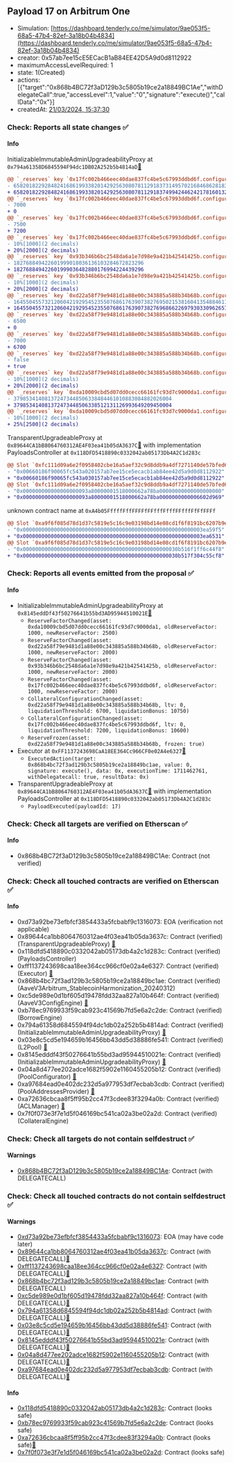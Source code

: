 ## Payload 17 on Arbitrum One

- Simulation: [https://dashboard.tenderly.co/me/simulator/9ae053f5-68a5-47b4-82ef-3a18b04b4834](https://dashboard.tenderly.co/me/simulator/9ae053f5-68a5-47b4-82ef-3a18b04b4834)
- creator: 0x57ab7ee15cE5ECacB1aB84EE42D5A9d0d8112922
- maximumAccessLevelRequired: 1
- state: 1(Created)
- actions: [{"target":"0x868b4BC72f3aD129b3c5805b19ce2a18849BC1Ae","withDelegateCall":true,"accessLevel":1,"value":"0","signature":"execute()","callData":"0x"}]
- createdAt: [21/03/2024, 15:37:30](https://arbiscan.io/tx/0x7567be3532b847852c3abada5d410920a20787fbf52f359dc2d867d56d39852d)

### Check: Reports all state changes :white_check_mark:

#### Info


InitializableImmutableAdminUpgradeabilityProxy at `0x794a61358D6845594F94dc1DB02A252b5b4814aD`[:ghost:](https://github.com/bgd-labs/aave-address-book "AaveV3Arbitrum.POOL")
```diff
@@ `_reserves` key `0x17fc002b466eec40dae837fc4be5c67993ddbd6f.configuration.data` @@
- 658201822928482416861993382014292563080781129183731495702168468628183896
+ 658201822928482416861993382014292563080781129183749942446242178160132096
@@ `_reserves` key `0x17fc002b466eec40dae837fc4be5c67993ddbd6f.configuration.data_decoded.ltv` @@
- 7000
+ 0
@@ `_reserves` key `0x17fc002b466eec40dae837fc4be5c67993ddbd6f.configuration.data_decoded.liquidationThreshold` @@
- 7500
+ 7200
@@ `_reserves` key `0x17fc002b466eec40dae837fc4be5c67993ddbd6f.configuration.data_decoded.reserveFactor` @@
- 10%[1000](2 decimals)
+ 20%[2000](2 decimals)
@@ `_reserves` key `0x93b346b6bc2548da6a1e7d98e9a421b42541425b.configuration.data` @@
- 182768849422601999018036136103284672823296
+ 182768849422601999036482880176994224439296
@@ `_reserves` key `0x93b346b6bc2548da6a1e7d98e9a421b42541425b.configuration.data_decoded.reserveFactor` @@
- 10%[1000](2 decimals)
+ 20%[2000](2 decimals)
@@ `_reserves` key `0xd22a58f79e9481d1a88e00c343885a588b34b68b.configuration.data` @@
- 16455045573212060421929545235507686176390738276950215381604135488461156
+ 16455045573212060421929545235507686176390738276968662269793033096265728
@@ `_reserves` key `0xd22a58f79e9481d1a88e00c343885a588b34b68b.configuration.data_decoded.ltv` @@
- 6500
+ 0
@@ `_reserves` key `0xd22a58f79e9481d1a88e00c343885a588b34b68b.configuration.data_decoded.liquidationThreshold` @@
- 7000
+ 6700
@@ `_reserves` key `0xd22a58f79e9481d1a88e00c343885a588b34b68b.configuration.data_decoded.frozen` @@
- false
+ true
@@ `_reserves` key `0xd22a58f79e9481d1a88e00c343885a588b34b68b.configuration.data_decoded.reserveFactor` @@
- 10%[1000](2 decimals)
+ 20%[2000](2 decimals)
@@ `_reserves` key `0xda10009cbd5d07dd0cecc66161fc93d7c9000da1.configuration.data` @@
- 379853414081372473448506338484461010883084882026004
+ 379853414081372473448506338512131126993649209450004
@@ `_reserves` key `0xda10009cbd5d07dd0cecc66161fc93d7c9000da1.configuration.data_decoded.reserveFactor` @@
- 10%[1000](2 decimals)
+ 25%[2500](2 decimals)
```

TransparentUpgradeableProxy at `0x89644CA1bB8064760312AE4F03ea41b05dA3637C`[:ghost:](https://github.com/bgd-labs/aave-address-book "GovernanceV3Arbitrum.PAYLOADS_CONTROLLER") with implementation PayloadsController at `0x118DFD5418890c0332042ab05173Db4A2C1d283c`
```diff
@@ Slot `0xfc111d09a6e2f0958402cbe16a5aef32c9d8ddb9a4df7271140de57bfed6525a` @@
- "0x00660186f90065fc543a020157ab7ee15ce5ecacb1ab84ee42d5a9d0d8112922"
+ "0x00660186f90065fc543a030157ab7ee15ce5ecacb1ab84ee42d5a9d0d8112922"
@@ Slot `0xfc111d09a6e2f0958402cbe16a5aef32c9d8ddb9a4df7271140de57bfed6525b` @@
- "0x000000000000000000093a80000001518000662a78ba00000000000000000000"
+ "0x000000000000000000093a80000001518000662a78ba0000000000006602d969"
```

unknown contract name at `0xA4b05FffffFffFFFFfFFfffFfffFFfffFfFfFFFf`
```diff
@@ Slot `0xa9f6f085d78d1d37c5819e5c16c9e03198bd14e08cd1f6f8191bc6207b9e9706` @@
- "0x0000000000000000000000000000000000000000000000000000000003ea59f5"
+ "0x0000000000000000000000000000000000000000000000000000000003ea6531"
@@ Slot `0xa9f6f085d78d1d37c5819e5c16c9e03198bd14e08cd1f6f8191bc6207b9e970b` @@
- "0x00000000000000000000000000000000000000000000000030b516f1ff6c44f8"
+ "0x00000000000000000000000000000000000000000000000030b517f304c55cf8"
```


### Check: Reports all events emitted from the proposal :white_check_mark:

#### Info

- InitializableImmutableAdminUpgradeabilityProxy at `0x8145eddDf43f50276641b55bd3AD95944510021E`[:ghost:](https://github.com/bgd-labs/aave-address-book "AaveV3Arbitrum.POOL_CONFIGURATOR")
  - `ReserveFactorChanged(asset: 0xda10009cbd5d07dd0cecc66161fc93d7c9000da1, oldReserveFactor: 1000, newReserveFactor: 2500)`
  - `ReserveFactorChanged(asset: 0xd22a58f79e9481d1a88e00c343885a588b34b68b, oldReserveFactor: 1000, newReserveFactor: 2000)`
  - `ReserveFactorChanged(asset: 0x93b346b6bc2548da6a1e7d98e9a421b42541425b, oldReserveFactor: 1000, newReserveFactor: 2000)`
  - `ReserveFactorChanged(asset: 0x17fc002b466eec40dae837fc4be5c67993ddbd6f, oldReserveFactor: 1000, newReserveFactor: 2000)`
  - `CollateralConfigurationChanged(asset: 0xd22a58f79e9481d1a88e00c343885a588b34b68b, ltv: 0, liquidationThreshold: 6700, liquidationBonus: 10750)`
  - `CollateralConfigurationChanged(asset: 0x17fc002b466eec40dae837fc4be5c67993ddbd6f, ltv: 0, liquidationThreshold: 7200, liquidationBonus: 10600)`
  - `ReserveFrozen(asset: 0xd22a58f79e9481d1a88e00c343885a588b34b68b, frozen: true)`
- Executor at `0xFF1137243698CaA18EE364Cc966CF0e02A4e6327`[:ghost:](https://github.com/bgd-labs/aave-address-book "AaveV3Arbitrum.ACL_ADMIN, GovernanceV3Arbitrum.EXECUTOR_LVL_1")
  - `ExecutedAction(target: 0x868b4bc72f3ad129b3c5805b19ce2a18849bc1ae, value: 0, signature: execute(), data: 0x, executionTime: 1711462761, withDelegatecall: true, resultData: 0x)`
- TransparentUpgradeableProxy at `0x89644CA1bB8064760312AE4F03ea41b05dA3637C`[:ghost:](https://github.com/bgd-labs/aave-address-book "GovernanceV3Arbitrum.PAYLOADS_CONTROLLER") with implementation PayloadsController at `0x118DFD5418890c0332042ab05173Db4A2C1d283c`
  - `PayloadExecuted(payloadId: 17)`

### Check: Check all targets are verified on Etherscan :white_check_mark:

#### Info

- 0x868b4BC72f3aD129b3c5805b19ce2a18849BC1Ae: Contract (not verified) 

### Check: Check all touched contracts are verified on Etherscan :white_check_mark:

#### Info

- 0xd73a92be73efbfcf3854433a5fcbabf9c1316073: EOA (verification not applicable)
- 0x89644ca1bb8064760312ae4f03ea41b05da3637c: Contract (verified) (TransparentUpgradeableProxy) [:ghost:](https://github.com/bgd-labs/aave-address-book "GovernanceV3Arbitrum.PAYLOADS_CONTROLLER")
- 0x118dfd5418890c0332042ab05173db4a2c1d283c: Contract (verified) (PayloadsController) 
- 0xff1137243698caa18ee364cc966cf0e02a4e6327: Contract (verified) (Executor) [:ghost:](https://github.com/bgd-labs/aave-address-book "AaveV3Arbitrum.ACL_ADMIN, GovernanceV3Arbitrum.EXECUTOR_LVL_1")
- 0x868b4bc72f3ad129b3c5805b19ce2a18849bc1ae: Contract (verified) (AaveV3Arbitrum_StablecoinHarmonization_20240312) 
- 0xc5de989e0d1bf605d19478fdd32aa827a10b464f: Contract (verified) (AaveV3ConfigEngine) [:ghost:](https://github.com/bgd-labs/aave-address-book "AaveV3Arbitrum.CONFIG_ENGINE")
- 0xb78ec9769933f59cab923c41569b7fd5e6a2c2de: Contract (verified) (BorrowEngine) 
- 0x794a61358d6845594f94dc1db02a252b5b4814ad: Contract (verified) (InitializableImmutableAdminUpgradeabilityProxy) [:ghost:](https://github.com/bgd-labs/aave-address-book "AaveV3Arbitrum.POOL")
- 0x03e8c5cd5e194659b16456bb43dd5d38886fe541: Contract (verified) (L2Pool) [:ghost:](https://github.com/bgd-labs/aave-address-book "AaveV3Arbitrum.POOL_IMPL")
- 0x8145edddf43f50276641b55bd3ad95944510021e: Contract (verified) (InitializableImmutableAdminUpgradeabilityProxy) [:ghost:](https://github.com/bgd-labs/aave-address-book "AaveV3Arbitrum.POOL_CONFIGURATOR")
- 0x04a8d477ee202adce1682f5902e1160455205b12: Contract (verified) (PoolConfigurator) [:ghost:](https://github.com/bgd-labs/aave-address-book "AaveV3Arbitrum.POOL_CONFIGURATOR_IMPL")
- 0xa97684ead0e402dc232d5a977953df7ecbab3cdb: Contract (verified) (PoolAddressesProvider) [:ghost:](https://github.com/bgd-labs/aave-address-book "AaveV3Arbitrum.POOL_ADDRESSES_PROVIDER")
- 0xa72636cbcaa8f5ff95b2cc47f3cdee83f3294a0b: Contract (verified) (ACLManager) [:ghost:](https://github.com/bgd-labs/aave-address-book "AaveV3Arbitrum.ACL_MANAGER")
- 0x7f0f073e3f7e1d5f046169bc541ca02a3be02a2d: Contract (verified) (CollateralEngine) 

### Check: Check all targets do not contain selfdestruct :white_check_mark:

#### Warnings

- [0x868b4BC72f3aD129b3c5805b19ce2a18849BC1Ae](https://arbiscan.io/address/0x868b4BC72f3aD129b3c5805b19ce2a18849BC1Ae): Contract (with DELEGATECALL)

### Check: Check all touched contracts do not contain selfdestruct :white_check_mark:

#### Warnings

- [0xd73a92be73efbfcf3854433a5fcbabf9c1316073](https://arbiscan.io/address/0xd73a92be73efbfcf3854433a5fcbabf9c1316073): EOA (may have code later)
- [0x89644ca1bb8064760312ae4f03ea41b05da3637c](https://arbiscan.io/address/0x89644ca1bb8064760312ae4f03ea41b05da3637c): Contract (with DELEGATECALL)[:ghost:](https://github.com/bgd-labs/aave-address-book "GovernanceV3Arbitrum.PAYLOADS_CONTROLLER")
- [0xff1137243698caa18ee364cc966cf0e02a4e6327](https://arbiscan.io/address/0xff1137243698caa18ee364cc966cf0e02a4e6327): Contract (with DELEGATECALL)[:ghost:](https://github.com/bgd-labs/aave-address-book "AaveV3Arbitrum.ACL_ADMIN, GovernanceV3Arbitrum.EXECUTOR_LVL_1")
- [0x868b4bc72f3ad129b3c5805b19ce2a18849bc1ae](https://arbiscan.io/address/0x868b4bc72f3ad129b3c5805b19ce2a18849bc1ae): Contract (with DELEGATECALL)
- [0xc5de989e0d1bf605d19478fdd32aa827a10b464f](https://arbiscan.io/address/0xc5de989e0d1bf605d19478fdd32aa827a10b464f): Contract (with DELEGATECALL)[:ghost:](https://github.com/bgd-labs/aave-address-book "AaveV3Arbitrum.CONFIG_ENGINE")
- [0x794a61358d6845594f94dc1db02a252b5b4814ad](https://arbiscan.io/address/0x794a61358d6845594f94dc1db02a252b5b4814ad): Contract (with DELEGATECALL)[:ghost:](https://github.com/bgd-labs/aave-address-book "AaveV3Arbitrum.POOL")
- [0x03e8c5cd5e194659b16456bb43dd5d38886fe541](https://arbiscan.io/address/0x03e8c5cd5e194659b16456bb43dd5d38886fe541): Contract (with DELEGATECALL)[:ghost:](https://github.com/bgd-labs/aave-address-book "AaveV3Arbitrum.POOL_IMPL")
- [0x8145edddf43f50276641b55bd3ad95944510021e](https://arbiscan.io/address/0x8145edddf43f50276641b55bd3ad95944510021e): Contract (with DELEGATECALL)[:ghost:](https://github.com/bgd-labs/aave-address-book "AaveV3Arbitrum.POOL_CONFIGURATOR")
- [0x04a8d477ee202adce1682f5902e1160455205b12](https://arbiscan.io/address/0x04a8d477ee202adce1682f5902e1160455205b12): Contract (with DELEGATECALL)[:ghost:](https://github.com/bgd-labs/aave-address-book "AaveV3Arbitrum.POOL_CONFIGURATOR_IMPL")
- [0xa97684ead0e402dc232d5a977953df7ecbab3cdb](https://arbiscan.io/address/0xa97684ead0e402dc232d5a977953df7ecbab3cdb): Contract (with DELEGATECALL)[:ghost:](https://github.com/bgd-labs/aave-address-book "AaveV3Arbitrum.POOL_ADDRESSES_PROVIDER")

#### Info

- [0x118dfd5418890c0332042ab05173db4a2c1d283c](https://arbiscan.io/address/0x118dfd5418890c0332042ab05173db4a2c1d283c): Contract (looks safe)
- [0xb78ec9769933f59cab923c41569b7fd5e6a2c2de](https://arbiscan.io/address/0xb78ec9769933f59cab923c41569b7fd5e6a2c2de): Contract (looks safe)
- [0xa72636cbcaa8f5ff95b2cc47f3cdee83f3294a0b](https://arbiscan.io/address/0xa72636cbcaa8f5ff95b2cc47f3cdee83f3294a0b): Contract (looks safe)[:ghost:](https://github.com/bgd-labs/aave-address-book "AaveV3Arbitrum.ACL_MANAGER")
- [0x7f0f073e3f7e1d5f046169bc541ca02a3be02a2d](https://arbiscan.io/address/0x7f0f073e3f7e1d5f046169bc541ca02a3be02a2d): Contract (looks safe)

